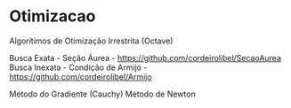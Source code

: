# Otimizacao
Algorítimos de Otimização Irrestrita (Octave)

Busca Exata - Seção Áurea - https://github.com/cordeirolibel/SecaoAurea
Busca Inexata - Condição de Armijo - https://github.com/cordeirolibel/Armijo

Método do Gradiente (Cauchy)
Método de Newton
